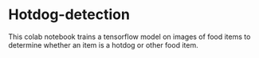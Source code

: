 # Hotdog-detection
This colab notebook trains a tensorflow model on images of food items to determine whether an item is a hotdog or other food item.
